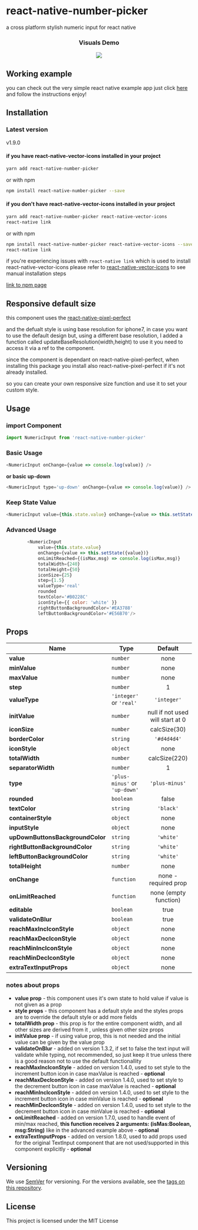 # react-native-number-picker
a cross platform stylish numeric input for react native

<h3 align="center"><b>Visuals Demo</b></h3>
<p align="center">
<img src="https://media.giphy.com/media/4To90hOE71mUTgdBVZ/giphy.gif"/>
</p>

## Working example
you can check out the very simple react native example app
just click [here](https://github.com/himelbrand/react-native-number-picker/tree/master/Example) and follow the instructions
enjoy!

## Installation
### Latest version
v1.9.0
#### if you have react-native-vector-icons installed in your project
```bash
yarn add react-native-number-picker
```
or with npm
```bash
npm install react-native-number-picker --save
```
#### if you don't have react-native-vector-icons installed in your project
```bash
yarn add react-native-number-picker react-native-vector-icons
react-native link
```

or with npm

```bash
npm install react-native-number-picker react-native-vector-icons --save
react-native link
```
if you're experiencing issues with `react-native link` which is used to install react-native-vector-icons
please refer to [react-native-vector-icons](https://github.com/oblador/react-native-vector-icons) to see manual installation steps

[link to npm page](https://www.npmjs.com/package/react-native-number-picker)

## Responsive default size

this component uses the [react-native-pixel-perfect](https://www.npmjs.com/package/react-native-pixel-perfect)

and the defualt style is using base resolution for iphone7, in case you want to use the default design but, using a different base resolution, I added a function called updateBaseResolution(width,height) to use it you need to access it via a ref to the component.

since the component is dependant on react-native-pixel-perfect, when installing this package you install also react-native-pixel-perfect if it's not already installed.

so you can create your own responsive size function and use it to set your custom style.

## Usage

### import Component
```javascript
import NumericInput from 'react-native-number-picker'
```
### Basic Usage
```javascript
<NumericInput onChange={value => console.log(value)} />
```

**or basic up-down**

```javascript
<NumericInput type='up-down' onChange={value => console.log(value)} />
```
### Keep State Value
```javascript
<NumericInput value={this.state.value} onChange={value => this.setState({value})} />
```
### Advanced Usage
```javascript
        <NumericInput 
            value={this.state.value} 
            onChange={value => this.setState({value})} 
            onLimitReached={(isMax,msg) => console.log(isMax,msg)}
            totalWidth={240} 
            totalHeight={50} 
            iconSize={25}
            step={1.5}
            valueType='real'
            rounded 
            textColor='#B0228C' 
            iconStyle={{ color: 'white' }} 
            rightButtonBackgroundColor='#EA3788' 
            leftButtonBackgroundColor='#E56B70'/>
```


## Props
Name                                | Type                                | Default
------------------------------------|-------------------------------------|:-------:
**value**                           |`number`                             | none
**minValue**                        |`number`                             | none
**maxValue**                        |`number`                             | none
**step**                            |`number`                             | 1
**valueType**                       |`'integer'` or `'real'`                  | `'integer'`
**initValue**                       |`number`                             | null if not used will start at 0
**iconSize**                        |`number`                             | calcSize(30)
**borderColor**                     |`string`                             | `'#d4d4d4'`
**iconStyle**                       |`object`                             | none
**totalWidth**                      |`number`                             | calcSize(220)
**separatorWidth**                   |`number`                             | 1
**type**                            |`'plus-minus'` or `'up-down'`        | `'plus-minus'`
**rounded**                         |`boolean`                            | false
**textColor**                       |`string`                             | `'black'`
**containerStyle**                  |`object`                             | none
**inputStyle**                      |`object`                             | none
**upDownButtonsBackgroundColor**    |`string`                             | `'white'`
**rightButtonBackgroundColor**      |`string`                             | `'white'`
**leftButtonBackgroundColor**       |`string`                             | `'white'`
**totalHeight**                     |`number`                             | none
**onChange**                        |`function`                           | none - required prop
**onLimitReached**                  |`function`                           | none (empty function)
**editable**                        |`boolean`                            | true
**validateOnBlur**                  |`boolean`                            | true
**reachMaxIncIconStyle**            |`object`                             | none
**reachMaxDecIconStyle**            |`object`                             | none
**reachMinIncIconStyle**            |`object`                             | none
**reachMinDecIconStyle**            |`object`                             | none
**extraTextInputProps**             |`object`                             | none

### notes about props

* **value prop** - this component uses it's own state to hold value if value is not given as a prop
* **style props** - this component has a default style and the styles props are to override the default style or add more fields
* **totalWidth prop** - this prop is for the entire component width, and all other sizes are derived from it , unless given other size props
* **initValue prop** - if using value prop, this is not needed and the initial value can be given by the value prop
* **validateOnBlur** - added on version 1.3.2, if set to false the text input will validate while typing, not recommended, so just keep it true unless there is a good reason not to use the default functionallity 
* **reachMaxIncIconStyle** - added on version 1.4.0, used to set style to the increment button icon in case maxValue is reached - **optional**
* **reachMaxDecIconStyle** - added on version 1.4.0, used to set style to the decrement button icon in case maxValue is reached - **optional**
* **reachMinIncIconStyle** - added on version 1.4.0, used to set style to the increment button icon in case minValue is reached - **optional**
* **reachMinDecIconStyle** - added on version 1.4.0, used to set style to the decrement button icon in case minValue is reached - **optional**
* **onLimitReached** - added on version 1.7.0, used to handle event of min/max reached, **this function receives 2 arguments: (isMas:Boolean, msg:String)** like in the advanced example above - **optional**
* **extraTextInputProps**  - added on version 1.8.0, used to add props used for the original TextInput component that are not used/supported in this component explicitly - **optional**


## Versioning
We use [SemVer](http://semver.org/) for versioning. For the versions available, see the [tags on this repository](https://github.com/himelbrand/react-native-number-picker/tags). 

## License
This project is licensed under the MIT License
